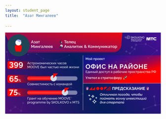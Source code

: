 ```yaml
---
layout: student_page
title:  "Азат Мингалеев"

---
```

<img class="img-fluid" src="/img/posts/Азат Мингалеев.png" alt="moove-2">
